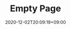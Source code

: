 ---
title: Empty Page
description: 
date: 2020-12-02T20:09:19+09:00
draft: false
weight: 0
image: "" # relative path of /static/images folder
type: docs
---